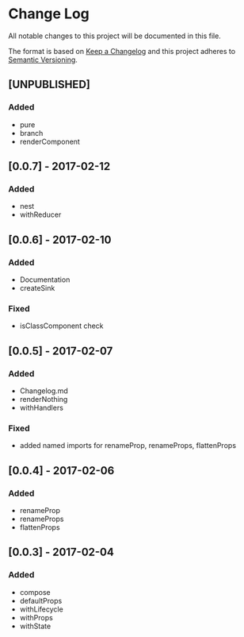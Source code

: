 # Change Log
All notable changes to this project will be documented in this file.

The format is based on [Keep a Changelog](http://keepachangelog.com/)
and this project adheres to [Semantic Versioning](http://semver.org/).

## [UNPUBLISHED]
### Added
- pure
- branch
- renderComponent

## [0.0.7] - 2017-02-12
### Added
- nest
- withReducer

## [0.0.6] - 2017-02-10
### Added
- Documentation
- createSink

### Fixed
- isClassComponent check

## [0.0.5] - 2017-02-07
### Added
- Changelog.md
- renderNothing
- withHandlers

### Fixed
- added named imports for renameProp, renameProps, flattenProps

## [0.0.4] - 2017-02-06
### Added
- renameProp
- renameProps
- flattenProps

## [0.0.3] - 2017-02-04
### Added
- compose
- defaultProps
- withLifecycle
- withProps
- withState
